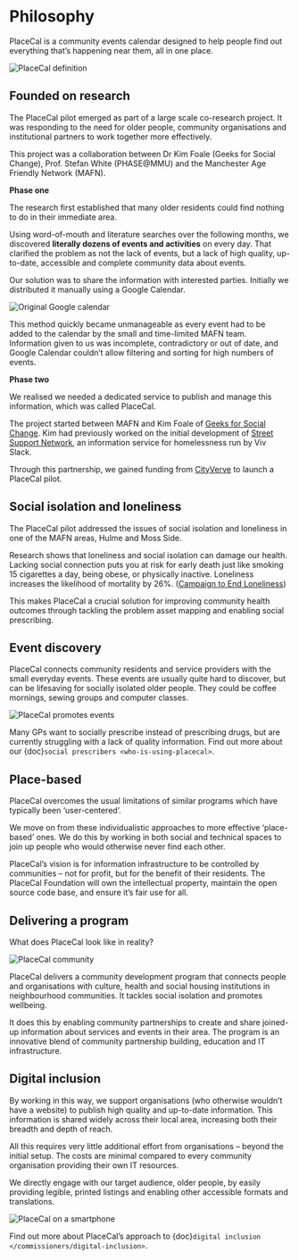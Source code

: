 # Philosophy

PlaceCal is a community events calendar designed to help people find out
everything that’s happening near them, all in one place.

![PlaceCal definition](https://raw.githubusercontent.com/geeksforsocialchange/PlaceCal-Handbook/master/assets/placecal-definition.png "PlaceCal definition")

## Founded on research

The PlaceCal pilot emerged as part of a large scale co-research project.
It was responding to the need for older people, community organisations
and institutional partners to work together more effectively.

This project was a collaboration between Dr Kim Foale (Geeks for Social
Change), Prof. Stefan White (PHASE@MMU) and the Manchester Age Friendly
Network (MAFN).

**Phase one**

The research first established that many older residents could find
nothing to do in their immediate area.

Using word-of-mouth and literature searches over the following months,
we discovered **literally dozens of events and activities** on every
day. That clarified the problem as not the lack of events, but a lack of
high quality, up-to-date, accessible and complete community data about
events.

Our solution was to share the information with interested parties.
Initially we distributed it manually using a Google Calendar.

![Original Google calendar](https://raw.githubusercontent.com/geeksforsocialchange/PlaceCal-Handbook/master/assets/original-calendar-screenshot.png "Original Google calendar")

This method quickly became unmanageable as every event had to be added
to the calendar by the small and time-limited MAFN team. Information
given to us was incomplete, contradictory or out of date, and Google
Calendar couldn’t allow filtering and sorting for high numbers of
events.

**Phase two**

We realised we needed a dedicated service to publish and manage this
information, which was called PlaceCal.

The project started between MAFN and Kim Foale of [Geeks for Social
Change](http://gfsc.studio/). Kim had previously worked on the
initial development of [Street Support
Network](https://streetsupport.net/), an information service for
homelessness run by Viv Slack.

Through this partnership, we gained funding from
[CityVerve](https://cityverve.org.uk/) to launch a PlaceCal pilot.

## Social isolation and loneliness

The PlaceCal pilot addressed the issues of social isolation and
loneliness in one of the MAFN areas, Hulme and Moss Side.

Research shows that loneliness and social isolation can damage our
health. Lacking social connection puts you at risk for early death just
like smoking 15 cigarettes a day, being obese, or physically inactive.
Loneliness increases the likelihood of mortality by 26%. ([Campaign to
End
Loneliness](https://www.campaigntoendloneliness.org/loneliness-research/))

This makes PlaceCal a crucial solution for improving community health
outcomes through tackling the problem asset mapping and enabling social
prescribing.

## Event discovery

PlaceCal connects community residents and service providers with the
small everyday events. These events are usually quite hard to discover,
but can be lifesaving for socially isolated older people. They could be
coffee mornings, sewing groups and computer classes.

![PlaceCal promotes events](https://raw.githubusercontent.com/geeksforsocialchange/PlaceCal-Handbook/master/assets/placecal-explanation.png "PlaceCal promotes events")

Many GPs want to socially prescribe instead of prescribing drugs, but
are currently struggling with a lack of quality information. Find out
more about our {doc}`social prescribers <who-is-using-placecal>`.

## Place-based

PlaceCal overcomes the usual limitations of similar programs which have
typically been ‘user-centered’.

We move on from these individualistic approaches to more effective
‘place-based’ ones. We do this by working in both social and technical
spaces to join up people who would otherwise never find each other.

PlaceCal’s vision is for information infrastructure to be controlled by
communities – not for profit, but for the benefit of their residents.
The PlaceCal Foundation will own the intellectual property, maintain the
open source code base, and ensure it’s fair use for all.

## Delivering a program

What does PlaceCal look like in reality?

![PlaceCal community](https://raw.githubusercontent.com/geeksforsocialchange/PlaceCal-Handbook/master/assets/what-is-placecal-community.png "PlaceCal community")

PlaceCal delivers a community development program that connects people
and organisations with culture, health and social housing institutions
in neighbourhood communities. It tackles social isolation and promotes
wellbeing.

It does this by enabling community partnerships to create and share
joined-up information about services and events in their area. The
program is an innovative blend of community partnership building,
education and IT infrastructure.

## Digital inclusion

By working in this way, we support organisations (who otherwise wouldn’t
have a website) to publish high quality and up-to-date information. This
information is shared widely across their local area, increasing both
their breadth and depth of reach.

All this requires very little additional effort from organisations
– beyond the initial setup. The costs are minimal compared to every
community organisation providing their own IT resources.

We directly engage with our target audience, older people, by easily
providing legible, printed listings and enabling other accessible
formats and translations.

![PlaceCal on a smartphone](https://raw.githubusercontent.com/geeksforsocialchange/PlaceCal-Handbook/master/assets/placecal-displaying-smartphone.png "PlaceCal on a smartphone")

Find out more about PlaceCal’s approach to {doc}`digital inclusion </commissioners/digital-inclusion>`.
